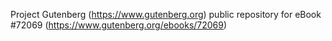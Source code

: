 Project Gutenberg (https://www.gutenberg.org) public repository
for eBook #72069 (https://www.gutenberg.org/ebooks/72069)
